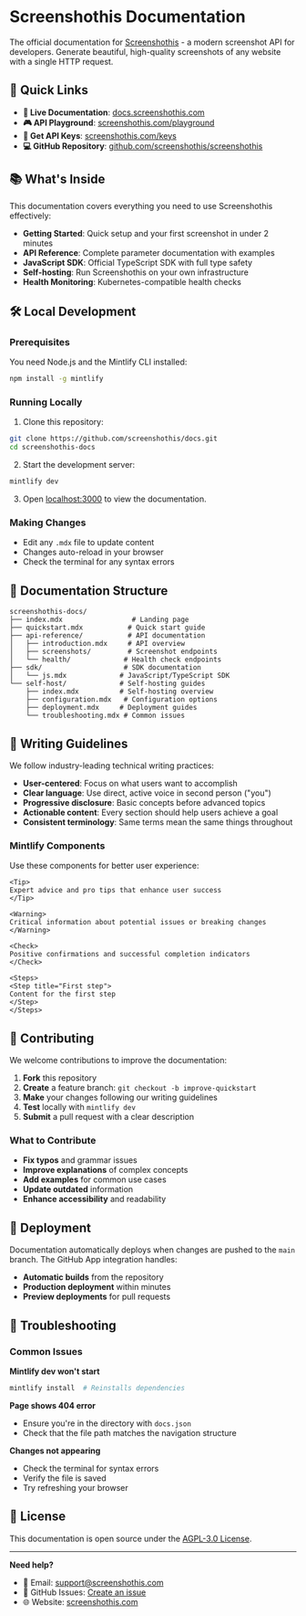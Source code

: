 # Screenshothis Documentation

The official documentation for [Screenshothis](https://screenshothis.com) - a modern screenshot API for developers. Generate beautiful, high-quality screenshots of any website with a single HTTP request.

## 🚀 Quick Links

- **📖 Live Documentation**: [docs.screenshothis.com](https://docs.screenshothis.com)
- **🎮 API Playground**: [screenshothis.com/playground](https://screenshothis.com/playground)
- **🔑 Get API Keys**: [screenshothis.com/keys](https://screenshothis.com/keys)
- **💻 GitHub Repository**: [github.com/screenshothis/screenshothis](https://github.com/screenshothis/screenshothis)

## 📚 What's Inside

This documentation covers everything you need to use Screenshothis effectively:

- **Getting Started**: Quick setup and your first screenshot in under 2 minutes
- **API Reference**: Complete parameter documentation with examples
- **JavaScript SDK**: Official TypeScript SDK with full type safety
- **Self-hosting**: Run Screenshothis on your own infrastructure
- **Health Monitoring**: Kubernetes-compatible health checks

## 🛠️ Local Development

### Prerequisites

You need Node.js and the Mintlify CLI installed:

```bash
npm install -g mintlify
```

### Running Locally

1. Clone this repository:
```bash
git clone https://github.com/screenshothis/docs.git
cd screenshothis-docs
```

2. Start the development server:
```bash
mintlify dev
```

3. Open [localhost:3000](http://localhost:3000) to view the documentation.

### Making Changes

- Edit any `.mdx` file to update content
- Changes auto-reload in your browser
- Check the terminal for any syntax errors

## 📝 Documentation Structure

```
screenshothis-docs/
├── index.mdx                 # Landing page
├── quickstart.mdx           # Quick start guide
├── api-reference/           # API documentation
│   ├── introduction.mdx     # API overview
│   ├── screenshots/         # Screenshot endpoints
│   └── health/             # Health check endpoints
├── sdk/                    # SDK documentation
│   └── js.mdx             # JavaScript/TypeScript SDK
└── self-host/             # Self-hosting guides
    ├── index.mdx          # Self-hosting overview
    ├── configuration.mdx   # Configuration options
    ├── deployment.mdx     # Deployment guides
    └── troubleshooting.mdx # Common issues
```

## 🎨 Writing Guidelines

We follow industry-leading technical writing practices:

- **User-centered**: Focus on what users want to accomplish
- **Clear language**: Use direct, active voice in second person ("you")
- **Progressive disclosure**: Basic concepts before advanced topics
- **Actionable content**: Every section should help users achieve a goal
- **Consistent terminology**: Same terms mean the same things throughout

### Mintlify Components

Use these components for better user experience:

```mdx
<Tip>
Expert advice and pro tips that enhance user success
</Tip>

<Warning>
Critical information about potential issues or breaking changes
</Warning>

<Check>
Positive confirmations and successful completion indicators
</Check>

<Steps>
<Step title="First step">
Content for the first step
</Step>
</Steps>
```

## 🤝 Contributing

We welcome contributions to improve the documentation:

1. **Fork** this repository
2. **Create** a feature branch: `git checkout -b improve-quickstart`
3. **Make** your changes following our writing guidelines
4. **Test** locally with `mintlify dev`
5. **Submit** a pull request with a clear description

### What to Contribute

- **Fix typos** and grammar issues
- **Improve explanations** of complex concepts
- **Add examples** for common use cases
- **Update outdated** information
- **Enhance accessibility** and readability

## 🚀 Deployment

Documentation automatically deploys when changes are pushed to the `main` branch. The GitHub App integration handles:

- **Automatic builds** from the repository
- **Production deployment** within minutes
- **Preview deployments** for pull requests

## 🐛 Troubleshooting

### Common Issues

**Mintlify dev won't start**
```bash
mintlify install  # Reinstalls dependencies
```

**Page shows 404 error**
- Ensure you're in the directory with `docs.json`
- Check that the file path matches the navigation structure

**Changes not appearing**
- Check the terminal for syntax errors
- Verify the file is saved
- Try refreshing your browser

## 📄 License

This documentation is open source under the [AGPL-3.0 License](LICENSE).

---

**Need help?**
- 📧 Email: [support@screenshothis.com](mailto:support@screenshothis.com)
- 💬 GitHub Issues: [Create an issue](https://github.com/screenshothis/docs/issues/new)
- 🌐 Website: [screenshothis.com](https://screenshothis.com)
